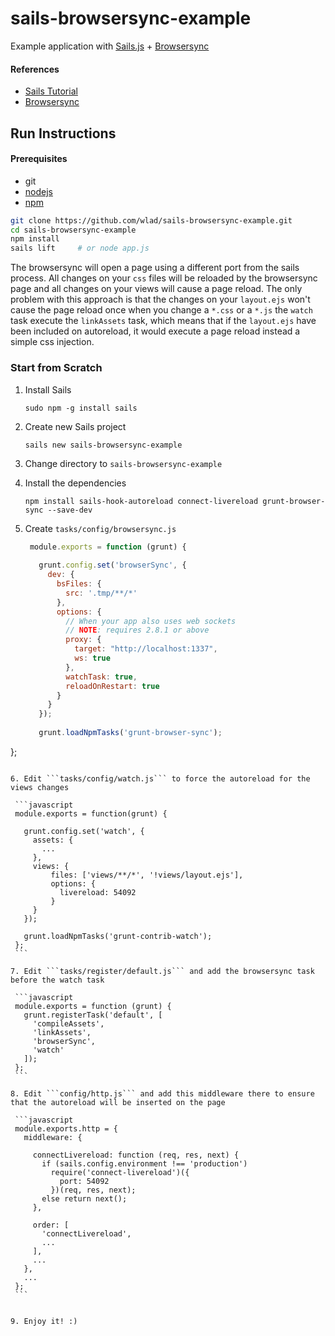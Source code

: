 # sails-browsersync-example

Example application with [Sails.js](http://sailsjs.org) + [Browsersync](https://www.browsersync.io)

#### References
* [Sails Tutorial](https://www.youtube.com/watch?v=uxojCaDSyZA)
* [Browsersync](https://www.browsersync.io)

## Run Instructions

#### Prerequisites
* git
* [nodejs](http://nodejs.org)
* [npm](http://npmjs.org)


```bash
git clone https://github.com/wlad/sails-browsersync-example.git
cd sails-browsersync-example
npm install
sails lift     # or node app.js
```

The browsersync will open a page using a different port from the sails process. 
All changes on your `css` files will be reloaded by the browsersync page and all changes on your views will cause a page reload.
The only problem with this approach is that the changes on your `layout.ejs` won't cause the page reload once when you change a `*.css` or a `*.js` the `watch` task execute the `linkAssets` task, which means that if the `layout.ejs` have been included on autoreload, it would execute a page reload instead a simple css injection. 

### Start from Scratch

1. Install Sails

   ```
   sudo npm -g install sails
   ```

2. Create new Sails project

   ```
   sails new sails-browsersync-example
   ```

3. Change directory to ```sails-browsersync-example```

4. Install the dependencies

   ```
   npm install sails-hook-autoreload connect-livereload grunt-browser-sync --save-dev
   ```

5. Create `tasks/config/browsersync.js`

   ```javascript
	module.exports = function (grunt) {
	
	  grunt.config.set('browserSync', {
	    dev: {
	      bsFiles: {
	        src: '.tmp/**/*'
	      },
	      options: {
	        // When your app also uses web sockets
	        // NOTE: requires 2.8.1 or above
	        proxy: {
	          target: "http://localhost:1337",
	          ws: true
	        },
	        watchTask: true,
	        reloadOnRestart: true
	      }
	    }
	  });
	
	  grunt.loadNpmTasks('grunt-browser-sync');
};

   ```

6. Edit ```tasks/config/watch.js``` to force the autoreload for the views changes

	```javascript
	module.exports = function(grunt) {
	
	  grunt.config.set('watch', {
	    assets: {
	      ...
	    },
	    views: {
	        files: ['views/**/*', '!views/layout.ejs'],
	        options: {
	          livereload: 54092
	        }
	    }
	  });
	
	  grunt.loadNpmTasks('grunt-contrib-watch');
	};
	```
	
7. Edit ```tasks/register/default.js``` and add the browsersync task before the watch task

	```javascript
	module.exports = function (grunt) {
	  grunt.registerTask('default', [
	    'compileAssets',
	    'linkAssets',
	    'browserSync',
	    'watch'
	  ]);
	};
	```
	
8. Edit ```config/http.js``` and add this middleware there to ensure that the autoreload will be inserted on the page

	```javascript
	module.exports.http = {
	  middleware: {
		
	    connectLivereload: function (req, res, next) {
	      if (sails.config.environment !== 'production')
	        require('connect-livereload')({
	          port: 54092
	        })(req, res, next);
	      else return next();
	    },
	    
	    order: [
	      'connectLivereload',
	      ...
	    ],
	    ...
	  },
	  ...
	};
	``` 


9. Enjoy it! :)

